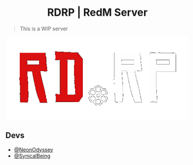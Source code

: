 
<h1 align="center"> RDRP | RedM Server </h1>

> This is a WIP server

<p align="center"><img src="https://github.com/NeonOdyssey/RDRP/blob/main/banner.png?raw=true"></p>

## Devs

- [@NeonOdyssey](https://www.github.com/NeonOdyssey)
- [@SynicalBeing](https://www.github.com/SynicalBeing)
